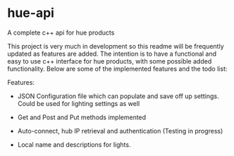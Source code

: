 # hue-api
A complete c++ api for hue products

This project is very much in development so this readme will be frequently updated
as features are added. The intention is to have a functional and easy to use c++ interface
for hue products, with some possible added functionality.  Below are some of the implemented features and the todo list:

Features:

  - JSON Configuration file which can populate and save off up settings.  Could be used
    for lighting settings as well

  - Get and Post and Put methods implemented

  - Auto-connect, hub IP retrieval and authentication (Testing in progress)

  - Local name and descriptions for lights.
